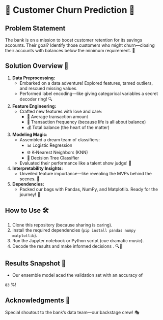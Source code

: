 # 🌟 Customer Churn Prediction 🌟

## Problem Statement

The bank is on a mission to boost customer retention for its savings accounts. Their goal? Identify those customers who might churn—closing their accounts with balances below the minimum requirement. 🏦

## Solution Overview 🚀

1. **Data Preprocessing:**
    - Embarked on a data adventure! Explored features, tamed outliers, and rescued missing values.
    - Performed label encoding—like giving categorical variables a secret decoder ring! 🔍
2. **Feature Engineering:**
    - Crafted new features with love and care:
        - 🌈 Average transaction amount
        - 🔄 Transaction frequency (because life is all about balance)
        - 💰 Total balance (the heart of the matter)
3. **Modeling Magic:**
    - Assembled a dream team of classifiers:
        - 📊 Logistic Regression
        - 🌐 K-Nearest Neighbors (KNN)
        - 🌳 Decision Tree Classifier
    - Evaluated their performance like a talent show judge! 🎤
4. **Interpretability Insights:**
    - Unveiled feature importance—like revealing the MVPs behind the scenes. 🌟
5. **Dependencies:**
    - Packed our bags with Pandas, NumPy, and Matplotlib. Ready for the journey! 🎒

## How to Use 🛠️

1. Clone this repository (because sharing is caring).
2. Install the required dependencies (`pip install pandas numpy matplotlib`).
3. Run the Jupyter notebook or Python script (cue dramatic music).
4. Decode the results and make informed decisions . 🔍🔎

## Results Snapshot 📸

- Our ensemble model aced the validation set with an accuracy of 

`83` %!

## Acknowledgments 🙌

Special shoutout to the bank’s data team—our backstage crew! 🎭
